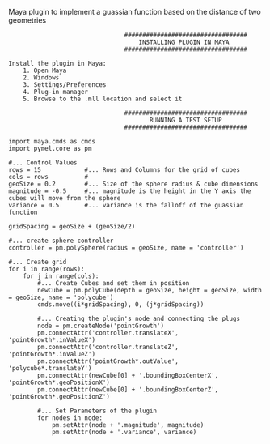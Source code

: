 Maya plugin to implement a guassian function based on the distance of two geometries

                                    ##################################
                                        INSTALLING PLUGIN IN MAYA
                                    ##################################

    Install the plugin in Maya:
        1. Open Maya
        2. Windows
        3. Settings/Preferences
        4. Plug-in manager
        5. Browse to the .mll location and select it

                                    ##################################
                                           RUNNING A TEST SETUP 
                                    ##################################
                                    
    import maya.cmds as cmds
    import pymel.core as pm

    #... Control Values
    rows = 15            #... Rows and Columns for the grid of cubes
    cols = rows          #
    geoSize = 0.2        #... Size of the sphere radius & cube dimensions
    magnitude = -0.5     #... magnitude is the height in the Y axis the cubes will move from the sphere
    variance = 0.5       #... variance is the falloff of the guassian function 

    gridSpacing = geoSize + (geoSize/2)

    #... create sphere controller
    controller = pm.polySphere(radius = geoSize, name = 'controller')

    #... Create grid 
    for i in range(rows):
        for j in range(cols):
            #... Create Cubes and set them in position
            newCube = pm.polyCube(depth = geoSize, height = geoSize, width = geoSize, name = 'polycube')
            cmds.move((i*gridSpacing), 0, (j*gridSpacing))

            #... Creating the plugin's node and connecting the plugs
            node = pm.createNode('pointGrowth')
            pm.connectAttr('controller.translateX', 'pointGrowth*.inValueX')
            pm.connectAttr('controller.translateZ', 'pointGrowth*.inValueZ')
            pm.connectAttr('pointGrowth*.outValue', 'polycube*.translateY')
            pm.connectAttr(newCube[0] + '.boundingBoxCenterX', 'pointGrowth*.geoPositionX')
            pm.connectAttr(newCube[0] + '.boundingBoxCenterZ', 'pointGrowth*.geoPositionZ')

            #... Set Parameters of the plugin
            for nodes in node:
                pm.setAttr(node + '.magnitude', magnitude)
                pm.setAttr(node + '.variance', variance)

